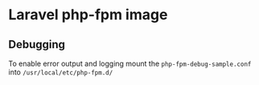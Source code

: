 # Laravel php-fpm image

## Debugging
To enable error output and logging mount the `php-fpm-debug-sample.conf` into `/usr/local/etc/php-fpm.d/`
